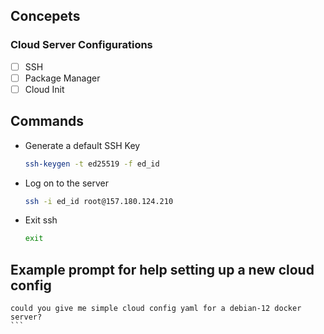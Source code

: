 ## Concepets

### Cloud Server Configurations

- [ ] SSH
- [ ] Package Manager
- [ ] Cloud Init

## Commands

- Generate a default SSH Key

    ```sh
    ssh-keygen -t ed25519 -f ed_id
    ```
- Log on to the server

    ```sh
    ssh -i ed_id root@157.180.124.210
    ```
- Exit ssh

    ```sh
    exit
    ```

## Example prompt for help setting up a new cloud config

````
could you give me simple cloud config yaml for a debian-12 docker server?
```
